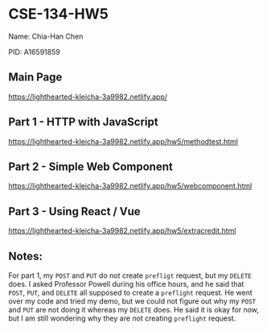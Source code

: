 # CSE-134-HW5

Name: Chia-Han Chen

PID: A16591859

## Main Page
https://lighthearted-kleicha-3a9982.netlify.app/

## Part 1 - HTTP with JavaScript
https://lighthearted-kleicha-3a9982.netlify.app/hw5/methodtest.html

## Part 2 - Simple Web Component
https://lighthearted-kleicha-3a9982.netlify.app/hw5/webcomponent.html

## Part 3 - Using React / Vue
https://lighthearted-kleicha-3a9982.netlify.app/hw5/extracredit.html


## Notes:
For part 1, my `POST` and `PUT` do not create `prefligt` request, but my `DELETE` does. I asked Professor Powell during
his office hours, and he said that `POST`, `PUT`, and `DELETE` all supposed to create a `preflight` request. He went
over my code and tried my demo, but we could not figure out why my `POST` and `PUT` are not doing it whereas my `DELETE` does.
He said it is okay for now, but I am still wondering why they are not creating `preflight` request.